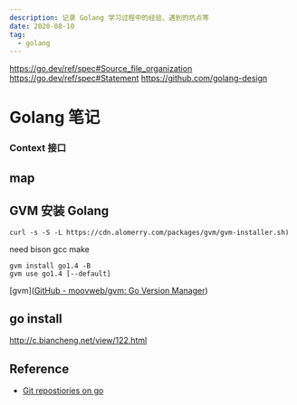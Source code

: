 ```yaml
---
description: 记录 Golang 学习过程中的经验、遇到的坑点等
date: 2020-08-10
tag: 
  - golang
---
```


https://go.dev/ref/spec#Source_file_organization
https://go.dev/ref/spec#Statement
https://github.com/golang-design

# Golang 笔记

<!-- ## 测试

[汇编](https://mp.weixin.qq.com/s/Sk9m7_gk9xJpklzGpEay0A)

## 内联

- [通过实例理解Go内联优化](https://tonybai.com/2022/10/17/understand-go-inlining-optimisations-by-example/)
- [Go语言中的内联函数](https://segmentfault.com/a/1190000040399875)

## 函数

::: important

函数参数皆是值拷贝，只是区别是拷贝目标对象还是拷贝指针，函数调用前就会为形参和返回值分配内存空间，并将实参拷贝到形参中

:::

## 逃逸分析

- 匿名函数

## defer

避免在循环中 defer 可能会造成生命周期变长，内存占用增加

```go
func main() {
    for i := 0; i < 100; i++ {
        file, _ := os.Open(fmt.Sprintf("%v.txt", i))
        defer file.Close()
        // Do something
    }
}
```

由于 defer 在上例中循环结束后才执行，所以在所有循环结束前都不会关闭任何文件流

## 方法

使用指针/非指针 receiver 的场景：

- 要修改实例的状态，使用 *T
- 无需修改状态的小对象或固定值，使用 T
- 大对象建议使用 *T，减少复制成本
- 引用类型、字符串、函数等指针包装类型，使用 T
- 若包含 Mutex 等同步字段，用 *T，避免因复制造成锁操作无效？
- 其它无法确定的情况，用 *T

方法集

类型有一个与之相关的方法集（method set)，这决定了它是否实现某个接口。

- 类型下方法集包含所有 receiver T 方法。
- 类型 *T 方法集包含所有 receiverT ＋ *T 方法。
- 匿名嵌人 S，T 方法集包含所有 receiverS 方法。
- 匿名嵌人 *S，T 方法集包含所有 receiverS + *S 方法。
- 匿名嵌人 S 或 *S，*T 方法集包含所有 receiverS + *S 方法。


## 同步原语


## Golang

- context [Go Context的踩坑经历](https://studygolang.com/articles/12566)
- channel 的死锁
  - 区别
  - 有缓冲
  - 无缓冲
  - 关闭、遍历
  - 死锁（定义）https://juejin.cn/post/7032892079260827679
- GMP
  - goroutine 默认栈空间多少？goroutine 为什么比 c++ 线程轻量化？
  - context类型有哪些？Context的作用是什么？context如何实现cancel的？
  - waitGroup原理
  - golang函数传递的方式
  - defer的原理
- gc
  - 三色
- Go map 实现
  - 遍历是否有序
- select 用处、select 和 epoll
- 内存逃逸
- go map 扩容
  - struct 能不能比较
  - defer
- interface的底层结构
- go 设计模式
  - go 语言的 duck type
  - go语言的有哪些复用机制
  - go的context的设计，如果在context里有两个传值用的相同的key，那么哪一个会被接受到

### Context 接口

```go
type Context interface {
// Deadline returns the time when work done on behalf of this context
// should be canceled. Deadline returns ok==false when no deadline is
// set.
Deadline() (deadline time.Time, ok bool)
// Done returns a channel that's closed when work done on behalf of this
// context should be canceled.
Done() <-chan struct{}
// Err returns a non-nil error value after Done is closed.
Err() error
// Value returns the value associated with this context for key.
Value(key interface{}) interface{}
}
```

- `Done`会返回一个channel，当该context被取消的时候，该channel会被关闭，同时对应的使用该context的routine也应该结束并返回。
- `Context`中的方法是协程安全的，这也就代表了在父routine中创建的context，可以传递给任意数量的routine并让他们同时访问。
- `Deadline`会返回一个超时时间，routine获得了超时时间后，可以对某些io操作设定超时时间。
- `Value`可以让routine共享一些数据，当然获得数据是协程安全的。

在请求处理的过程中，会调用各层的函数，每层的函数会创建自己的routine，是一个routine树。所以，context也应该反映并实现成一棵树。

要创建context树，第一步是要有一个根结点。`context.Background`
函数的返回值是一个空的context，经常作为树的根结点，它一般由接收请求的第一个routine创建，不能被取消、没有值、也没有过期时间。

```go
func Background() Context
```

之后该怎么创建其它的子孙节点呢？context包为我们提供了以下函数：

```go
func WithCancel(parent Context) (ctx Context, cancel CancelFunc)
func WithDeadline(parent Context, deadline time.Time) (Context, CancelFunc)
func WithTimeout(parent Context, timeout time.Duration) (Context, CancelFunc)
func WithValue(parent Context, key interface{}, val interface{}) Context
```

这四个函数的第一个参数都是父context，返回一个Context类型的值，这样就层层创建出不同的节点。子节点是从复制父节点得到的，并且根据接收的函数参数保存子节点的一些状态值，然后就可以将它传递给下层的routine了。

`WithCancel`函数，返回一个额外的CancelFunc函数类型变量，该函数类型的定义为：

```go
type CancelFunc func ()
```

调用CancelFunc对象将撤销对应的Context对象，这样父结点的所在的环境中，获得了撤销子节点context的权利，当触发某些条件时，可以调用CancelFunc对象来终止子结点树的所有routine。在子节点的routine中，需要用类似下面的代码来判断何时退出routine：

```go
select {
case <-cxt.Done():
// do some cleaning and return
}
```

根据cxt.Done()判断是否结束。当顶层的Request请求处理结束，或者外部取消了这次请求，就可以cancel掉顶层context，从而使整个请求的routine树得以退出。

`WithDeadline`和`WithTimeout`比`WithCancel`
多了一个时间参数，它指示context存活的最长时间。如果超过了过期时间，会自动撤销它的子context。所以context的生命期是由父context的routine和`deadline`
共同决定的。

`WithValue`返回parent的一个副本，该副本保存了传入的key/value，而调用Context接口的Value(key)
方法就可以得到val。注意在同一个context中设置key/value，若key相同，值会被覆盖。

### 原理

#### 上下文数据的存储与查询

```go
type valueCtx struct {
Context
key, val interface{}
}

func WithValue(parent Context, key, val interface{}) Context {
if key == nil {
panic("nil key")
}
......
return &valueCtx{parent, key, val}
}

func (c *valueCtx) Value(key interface{}) interface{} {
if c.key == key {
return c.val
}
return c.Context.Value(key)
}
```

context上下文数据的存储就像一个树，每个结点只存储一个key/value对。`WithValue()`
保存一个key/value对，它将父context嵌入到新的子context，并在节点中保存了key/value数据。`Value()`
查询key对应的value数据，会从当前context中查询，如果查不到，会递归查询父context中的数据。

值得注意的是，**context中的上下文数据并不是全局的，它只查询本节点及父节点们的数据，不能查询兄弟节点的数据。**

#### 手动cancel和超时cancel

`cancelCtx`中嵌入了父Context，实现了canceler接口：

```go
type cancelCtx struct {
Context // 保存parent Context
done chan struct{}
mu       sync.Mutex
children map[canceler]struct{}
err      error
}

// A canceler is a context type that can be canceled directly. The
// implementations are *cancelCtx and *timerCtx.
type canceler interface {
cancel(removeFromParent bool, err error)
Done() <-chan struct{}
}
```

`cancelCtx`结构体中`children`保存它的所有`子canceler`， 当外部触发cancel时，会调用`children`中的所有`cancel()`
来终止所有的`cancelCtx`。`done`
用来标识是否已被cancel。当外部触发cancel、或者父Context的channel关闭时，此done也会关闭。

```go
type timerCtx struct {
cancelCtx //cancelCtx.Done()关闭的时机：1）用户调用cancel 2）deadline到了 3）父Context的done关闭了
timer    *time.Timer
deadline time.Time
}

func WithDeadline(parent Context, deadline time.Time) (Context, CancelFunc) {
......
c := &timerCtx{
cancelCtx: newCancelCtx(parent),
deadline:  deadline,
}
propagateCancel(parent, c)
d := time.Until(deadline)
if d <= 0 {
c.cancel(true, DeadlineExceeded) // deadline has already passed
return c, func () { c.cancel(true, Canceled) }
}
c.mu.Lock()
defer c.mu.Unlock()
if c.err == nil {
c.timer = time.AfterFunc(d, func () {
c.cancel(true, DeadlineExceeded)
})
}
return c, func () { c.cancel(true, Canceled) }
}
```

`timerCtx`结构体中`deadline`保存了超时的时间，当超过这个时间，会触发`cancel`。

PIC

可以看出，**cancelCtx也是一棵树，当触发cancel时，会cancel本结点和其子树的所有cancelCtx**。


## Package

## Case

### Overwrite Pointer Receiver in Method

```go
package main

import "fmt"

func (p Person) MethodNoPt() {
    p = Person{name: "MethodNoPt Changed!", age: 1000}
}

func (p *Person) MethodPt() {
    *p = Person{name: "MethodPt Changed!", age: 1000}
}

func (p *Person) MethodPtR() *Person {
    p = &Person{name: "MethodPt Changed!", age: 1000}
    return p
}

type Person struct {
    name string
    age  int
}

func main() {
    case1 := Person{name: "No Change", age: 10}
    case1.MethodNoPt()
    fmt.Printf("%+v\n", case1)

    case2 := Person{name: "No Change", age: 10}
    fmt.Printf("%+v\n", case2)
    (&case2).MethodNoPt()
    fmt.Printf("%+v\n", case2)

    case3 := Person{name: "No Change", age: 10}
    fmt.Printf("%+v\n", case3)
    case3.MethodPt()
    fmt.Printf("%+v\n", case3)

    case4 := &Person{name: "No Change", age: 10}
    fmt.Printf("%+v\n", case4)
    case4.MethodPt()
    fmt.Printf("%+v\n", case4)

    case5 := &Person{name: "No Change", age: 10}
    fmt.Printf("%+v\n", case5)
    case5 = case5.MethodPtR()
    fmt.Printf("%+v\n", case5)
}
```

- https://groups.google.com/g/golang-nuts/c/qWCSz0A0F8o?pli=1

## Slice

如果你需要测试一个slice是否是空的，使用len(s) == 0来判断，而不应该用s == nil来判断。

## Signal 包

Notify 函数 https://blog.csdn.net/chuanglan/article/details/80750119

## flag 包

### os.Args

https://colobu.com/2020/12/27/go-with-os-exec/

简单获取命令行参数的方式，演示代码如下：

```go
func main() {
for index, arg := range os.Args {
fmt.Printf("arg[%v]=[%v]", index, arg)
}
}
```

执行 ``$ go build -o "main"` 编译，后运行输出结果：

```shell
$ ./main os.Args demo
arg[0]=[./main]
arg[1]=[os.Args]
arg[2]=[demo]
```

```go
// A Flag represents the state of a flag.
type Flag struct {
Name     string // name as it appears on command line
Usage    string // help message
Value    Value  // value as set
DefValue string // default value (as text); for usage message
}
```

```go
// A FlagSet represents a set of defined flags. The zero value of a FlagSet
// has no name and has ContinueOnError error handling.
type FlagSet struct {
// Usage is the function called when an error occurs while parsing flags.
// The field is a function (not a method) that may be changed to point to
// a custom error handler. What happens after Usage is called depends
// on the ErrorHandling setting; for the command line, this defaults
// to ExitOnError, which exits the program after calling Usage.
Usage func ()

name          string
parsed        bool
actual        map[string]*Flag
formal        map[string]*Flag
args          []string // arguments after flags
errorHandling ErrorHandling
output        io.Writer // nil means stderr; use out() accessor
}
```

## 自定义类型与类型别名

### 自定义类型

```go
//自定义类型是定义了一个全新的类型
//将MyInt定义为int类型
type MyInt int
```

### 类型别名

```go
//类型别名规定：TypeAlias只是Type的别名，本质上TypeAlias与Type是同一个类型。
type TypeAlias = Type
type byte = uint8
type rune = int32
```

### 区别

```go
//类型定义
type NewInt int

//类型别名
type MyInt = int

func main() {
var a NewInt
var b MyInt

fmt.Printf("type of a:%T\n", a) //type of a:main.NewInt
fmt.Printf("type of b:%T\n", b) //type of b:int
}
//区别
//结果显示a的类型是main.NewInt，表示main包下定义的NewInt类型。b的类型是int。MyInt类型只会在代码中存在，编译完成时并不会有MyInt类型。
```

## [unsafe](https://golang.org/pkg/unsafe/)

### Pointer

Go 是一门强类型静态语言。强类型意味着类型一旦定义了就无法改变，静态意味着类型检查在运行前就完成了。

#### 指针类型转换

> 如果 Type1 与 Type2 一样大，并且两者有相同的内存结构；那么就允许把一个类型的数据，重新定义成另一个类型的数据。

#### 处理系统调用

4 个规则

- 任何指针都可以转换为 `unsafe.Pointer`
- `unsafe.Pointer` 可以转换为任何指针
- `uintptr`可以转换为 `unsafe.Pointer`
- `unsafe.Pointer` 可以转换为 `uintptr`

## 克隆 深浅拷贝

[golang通过反射克隆数据](https://studygolang.com/articles/26514)

[Golang之情非得已的DeepCopy](https://www.jianshu.com/p/f1cdb1bc1b74)

[Go语言如何深度拷贝对象](https://studygolang.com/articles/6984)

## 空 interface type

## 常见坑

[go 圣经](https://chai2010.cn/advanced-go-programming-book/appendix/appendix-a-trap.html)

## 风格

### Panic

虽然 Go 的 panic 机制类似于其他语言的异常，但是 panic 的适用场景有一些不同。由于 panic 会引起程序的崩溃，因此 panic
一般用于严重的错误，如程序内部的逻辑不一致，所以对应大部分漏洞，应该使用 Go
提供错误机制，而不是 panic，尽量避免程序的崩溃。在健壮的程序中，任何可以预料到的错误，如不正确的输入、错误的配置或是失败的 I/O
操作都应该被优雅的处理。

## defer

[深入理解 Go defer](https://segmentfault.com/a/1190000019303572)

## 竞争条件

[竞争条件](https://books.studygolang.com/gopl-zh/ch9/ch9-01.html)

## GC

[GC](http://guileen.github.io/2016/06/15/how-did-i-optimize-golang-gc/)

## 方法的结构指针接收者和结构值接收者

# Golang

## 数据结构

## 语言基础

## 常用关键字

## 运行时-并发

### Context

### 同步与锁

Go 语言作为一个原生支持用户态进程（Goroutine）的语言，当提到并发编程、多线程编程时，往往都离不开锁这一概念。锁是一种并发编程中的同步原语（Synchronization
Primitives），它能保证多个 Goroutine
在访问同一片内存时不会出现竞争条件（Race condition）等问题。

Go 语言中常见的同步原语 [`sync.Mutex`](https://draveness.me/golang/tree/sync.Mutex)
、[`sync.RWMutex`](https://draveness.me/golang/tree/sync.RWMutex)
、[`sync.WaitGroup`](https://draveness.me/golang/tree/sync.WaitGroup)
、[`sync.Once`](https://draveness.me/golang/tree/sync.Once) 和 [`sync.Cond`](https://draveness.me/golang/tree/sync.Cond)
以及扩展原语 [`golang/sync/errgroup.Group`](https://draveness.me/golang/tree/golang/sync/errgroup.Group)
、[`golang/sync/semaphore.Weighted`](https://draveness.me/golang/tree/golang/sync/semaphore.Weighted)
和 [`golang/sync/singleflight.Group`](https://draveness.me/golang/tree/golang/sync/singleflight.Group)
的实现原理，同时也会涉及互斥锁、信号量等并发编程中的常见概念。

#### 基本原语

Go 语言在 [`sync`](https://golang.org/pkg/sync/)
包中提供了用于同步的一些基本原语，包括常见的 [`sync.Mutex`](https://draveness.me/golang/tree/sync.Mutex)
、[`sync.RWMutex`](https://draveness.me/golang/tree/sync.RWMutex)
、[`sync.WaitGroup`](https://draveness.me/golang/tree/sync.WaitGroup)
、[`sync.Once`](https://draveness.me/golang/tree/sync.Once) 和 [`sync.Cond`](https://draveness.me/golang/tree/sync.Cond)：

##### Mutex

Go 语言的 [`sync.Mutex`](https://draveness.me/golang/tree/sync.Mutex) 由两个字段 `state` 和 `sema` 组成。其中 `state`
表示当前互斥锁的状态，而 `sema` 是用于控制锁状态的信号量。

上述两个加起来只占 8 字节空间的结构体表示了 Go 语言中的互斥锁。

##### 状态

互斥锁的状态比较复杂，如下图所示，最低三位分别表示 `mutexLocked`、`mutexWoken` 和 `mutexStarving`，剩下的位置用来表示当前有多少个
Goroutine 在等待互斥锁的释放：

```go
type Mutex struct {
state int32
sema  uint32
}


const (
mutexLocked = 1 << iota // mutex is locked
mutexWoken
mutexStarving
mutexWaiterShift = iota

starvationThresholdNs = 1e6
)
```

Mutex 拥有两种模式：正常模式和饥饿模式。
处于正常模式时，等待者会被排进一个先进先出顺序的队列，但是一个被唤醒的等待者无法拥有锁同时还要和新的到来的协程争抢锁的所有权。新到的协程有优势（因为它们已经运行在
CPU 上并且可能有大量这样的协程），在这种情况下
，如果一个等待者获取锁的失败时间超过 1ms，锁会切换成饥饿模式。
在饥饿模式锁的所有权会直接从释放锁的协程直接交给等待队列最前端的协程，新到达的协程无法尝试获取锁即使是锁要释放了，同时也不会自旋等待，而是将置入等待队列的尾部。
如果一个等待者获得锁的同时发现以下任意情况：

- 该等待者是等待队列的最后一个等待者
- 该等待者获取锁的时间小于 1ms

此时会切换成正常模式。

正常模式被认为性能更好，因为即使有程序阻塞，协程也可以连续多次获得锁。

饥饿模式对于避免高尾延迟是很重要的。

##### 加锁和解锁

```go
// 获取锁，如果锁已被使用，则会阻塞至一直可用
func (m *Mutex) Lock() {
// 如果锁未使用，则使用原子操作设置 m.state 为 mutexLocked
if atomic.CompareAndSwapInt32(&m.state, 0, mutexLocked) {
return
}
m.lockSlow()
}
```

判断是否可以自旋等待：

-

```go
func (m *Mutex) lockSlow() {
var waitStartTime int64
starving := false
awoke := false
iter := 0
old := m.state
for {
// 饥饿模式不会自旋等待，因为锁的拥有权会直接交给等待者，所以无法获得锁
if old&(mutexLocked|mutexStarving) == mutexLocked && runtime_canSpin(iter) {
// Active spinning makes sense.
// Try to set mutexWoken flag to inform Unlock
// to not wake other blocked goroutines.
if !awoke && old&mutexWoken == 0 && old>>mutexWaiterShift != 0 &&
atomic.CompareAndSwapInt32(&m.state, old, old|mutexWoken) {
awoke = true
}
runtime_doSpin()
iter++
old = m.state
continue
}
}
}
```

## 运行时-内存管理

https://www.processon.com/view/link/5a9ba4c8e4b0a9d22eb3bdf0#map

[中文文档](https://studygolang.com/pkgdoc)

func main(){

a := []string{xxx}

xxx(a)

a 未改变？

}

func xxx(a []string){

a = []string{xxx} ? append

}

## Slice

如果你需要测试一个 slice 是否是空的，使用 len(s) == 0 来判断，而不应该用 s == nil 来判断。

## Signal 包

https://tonybai.com/2012/09/21/signal-handling-in-go/

https://colobu.com/2015/10/09/Linux-Signals/

https://juejin.cn/post/6844903911178895367

Notify 函数 https://blog.csdn.net/chuanglan/article/details/80750119

## flag 包

### os.Args

简单获取命令行参数的方式，演示代码如下：

```go
func main() {
for index, arg := range os.Args {
fmt.Printf("arg[%v]=[%v]", index, arg)
}
}
```

执行 ``$ go build -o "main"` 编译，后运行输出结果：

```shell
$ ./main os.Args demo
arg[0]=[./main]
arg[1]=[os.Args]
arg[2]=[demo]
```

```go
// A Flag represents the state of a flag.
type Flag struct {
Name     string // name as it appears on command line
Usage    string // help message
Value    Value  // value as set
DefValue string // default value (as text); for usage message
}
```

```go
// A FlagSet represents a set of defined flags. The zero value of a FlagSet
// has no name and has ContinueOnError error handling.
type FlagSet struct {
// Usage is the function called when an error occurs while parsing flags.
// The field is a function (not a method) that may be changed to point to
// a custom error handler. What happens after Usage is called depends
// on the ErrorHandling setting; for the command line, this defaults
// to ExitOnError, which exits the program after calling Usage.
Usage func ()

name          string
parsed        bool
actual        map[string]*Flag
formal        map[string]*Flag
args          []string // arguments after flags
errorHandling ErrorHandling
output        io.Writer // nil means stderr; use out() accessor
}
```

## 自定义类型与类型别名

### 自定义类型

```go
//自定义类型是定义了一个全新的类型
//将MyInt定义为int类型
type MyInt int
```

### 类型别名

```go
//类型别名规定：TypeAlias只是Type的别名，本质上TypeAlias与Type是同一个类型。
type TypeAlias = Type
type byte = uint8
type rune = int32
```

### 区别

```go
//类型定义
type NewInt int

//类型别名
type MyInt = int

func main() {
var a NewInt
var b MyInt

fmt.Printf("type of a:%T\n", a) //type of a:main.NewInt
fmt.Printf("type of b:%T\n", b) //type of b:int
}
//区别
//结果显示a的类型是main.NewInt，表示main包下定义的NewInt类型。b的类型是int。MyInt类型只会在代码中存在，编译完成时并不会有MyInt类型。
```

## [unsafe](https://golang.org/pkg/unsafe/)

### Pointer

Go 是一门强类型静态语言。强类型意味着类型一旦定义了就无法改变，静态意味着类型检查在运行前就完成了。

#### 指针类型转换

> 如果 Type1 与 Type2 一样大，并且两者有相同的内存结构；那么就允许把一个类型的数据，重新定义成另一个类型的数据。

#### 处理系统调用

4 个规则

- 任何指针都可以转换为 `unsafe.Pointer`
- `unsafe.Pointer` 可以转换为任何指针
- `uintptr`可以转换为 `unsafe.Pointer`
- `unsafe.Pointer` 可以转换为 `uintptr`

## 克隆 深浅拷贝

[golang 通过反射克隆数据](https://studygolang.com/articles/26514)

[Golang 之情非得已的 DeepCopy](https://www.jianshu.com/p/f1cdb1bc1b74)

[Go 语言如何深度拷贝对象](https://studygolang.com/articles/6984)

## Context

https://blog.csdn.net/yzf279533105/article/details/107292247

https://gitlab.********.com//********/issues/24

context 只读

[Go Context 的踩坑经历](https://studygolang.com/articles/12566)

[gRPC and Deadlines](https://gitlab.********.com//********/issues/24) -->

### Context 接口

<!-- ```go
type Context interface {
// Deadline returns the time when work done on behalf of this context
// should be canceled. Deadline returns ok==false when no deadline is
// set.
Deadline() (deadline time.Time, ok bool)
// Done returns a channel that's closed when work done on behalf of this
// context should be canceled.
Done() <-chan struct{}
// Err returns a non-nil error value after Done is closed.
Err() error
// Value returns the value associated with this context for key.
Value(key interface{}) interface{}
}
```

- `Done`会返回一个 channel，当该 context 被取消的时候，该 channel 会被关闭，同时对应的使用该 context 的 routine 也应该结束并返回。
- `Context`中的方法是协程安全的，这也就代表了在父 routine 中创建的 context，可以传递给任意数量的 routine 并让他们同时访问。
- `Deadline`会返回一个超时时间，routine 获得了超时时间后，可以对某些 io 操作设定超时时间。
- `Value`可以让 routine 共享一些数据，当然获得数据是协程安全的。

在请求处理的过程中，会调用各层的函数，每层的函数会创建自己的 routine，是一个 routine 树。所以，context 也应该反映并实现成一棵树。

要创建 context 树，第一步是要有一个根结点。`context.Background`函数的返回值是一个空的 context，经常作为树的根结点，它一般由接收请求的第一个
routine 创建，不能被取消、没有值、也没有过期时间。

```go
func Background() Context
```

之后该怎么创建其它的子孙节点呢？context 包为我们提供了以下函数：

```go
func WithCancel(parent Context) (ctx Context, cancel CancelFunc)
func WithDeadline(parent Context, deadline time.Time) (Context, CancelFunc)
func WithTimeout(parent Context, timeout time.Duration) (Context, CancelFunc)
func WithValue(parent Context, key interface{}, val interface{}) Context
```

这四个函数的第一个参数都是父 context，返回一个 Context
类型的值，这样就层层创建出不同的节点。子节点是从复制父节点得到的，并且根据接收的函数参数保存子节点的一些状态值，然后就可以将它传递给下层的
routine 了。

`WithCancel`函数，返回一个额外的 CancelFunc 函数类型变量，该函数类型的定义为：

```go
type CancelFunc func ()
```

调用 CancelFunc 对象将撤销对应的 Context 对象，这样父结点的所在的环境中，获得了撤销子节点 context 的权利，当触发某些条件时，可以调用
CancelFunc 对象来终止子结点树的所有 routine。在子节点的
routine 中，需要用类似下面的代码来判断何时退出 routine：

```go
select {
case <-cxt.Done():
// do some cleaning and return
}
```

根据 cxt.Done()判断是否结束。当顶层的 Request 请求处理结束，或者外部取消了这次请求，就可以 cancel 掉顶层 context，从而使整个请求的
routine 树得以退出。

`WithDeadline`和`WithTimeout`比`WithCancel`多了一个时间参数，它指示 context 存活的最长时间。如果超过了过期时间，会自动撤销它的子
context。所以 context 的生命期是由父
context 的 routine 和`deadline`共同决定的。

`WithValue`返回 parent 的一个副本，该副本保存了传入的 key/value，而调用 Context 接口的 Value(key)方法就可以得到 val。注意在同一个
context 中设置 key/value，若 key
相同，值会被覆盖。

### 原理

#### 上下文数据的存储与查询

```go
type valueCtx struct {
Context
key, val interface{}
}

func WithValue(parent Context, key, val interface{}) Context {
if key == nil {
panic("nil key")
}
......
return &valueCtx{parent, key, val}
}

func (c *valueCtx) Value(key interface{}) interface{} {
if c.key == key {
return c.val
}
return c.Context.Value(key)
}
```

context 上下文数据的存储就像一个树，每个结点只存储一个 key/value 对。`WithValue()`保存一个 key/value 对，它将父 context
嵌入到新的子 context，并在节点中保存了 key/value
数据。`Value()`查询 key 对应的 value 数据，会从当前 context 中查询，如果查不到，会递归查询父 context 中的数据。

值得注意的是，**context 中的上下文数据并不是全局的，它只查询本节点及父节点们的数据，不能查询兄弟节点的数据。**

#### 手动 cancel 和超时 cancel

`cancelCtx`中嵌入了父 Context，实现了 canceler 接口：

```go
type cancelCtx struct {
Context // 保存parent Context
done chan struct{}
mu       sync.Mutex
children map[canceler]struct{}
err      error
}

// A canceler is a context type that can be canceled directly. The
// implementations are *cancelCtx and *timerCtx.
type canceler interface {
cancel(removeFromParent bool, err error)
Done() <-chan struct{}
}
```

`cancelCtx`结构体中`children`保存它的所有`子canceler`， 当外部触发 cancel 时，会调用`children`中的所有`cancel()`
来终止所有的`cancelCtx`。`done`用来标识是否已被
cancel。当外部触发 cancel、或者父 Context 的 channel 关闭时，此 done 也会关闭。

```go
type timerCtx struct {
cancelCtx //cancelCtx.Done()关闭的时机：1）用户调用cancel 2）deadline到了 3）父Context的done关闭了
timer    *time.Timer
deadline time.Time
}

func WithDeadline(parent Context, deadline time.Time) (Context, CancelFunc) {
......
c := &timerCtx{
cancelCtx: newCancelCtx(parent),
deadline:  deadline,
}
propagateCancel(parent, c)
d := time.Until(deadline)
if d <= 0 {
c.cancel(true, DeadlineExceeded) // deadline has already passed
return c, func () { c.cancel(true, Canceled) }
}
c.mu.Lock()
defer c.mu.Unlock()
if c.err == nil {
c.timer = time.AfterFunc(d, func () {
c.cancel(true, DeadlineExceeded)
})
}
return c, func () { c.cancel(true, Canceled) }
}
```

`timerCtx`结构体中`deadline`保存了超时的时间，当超过这个时间，会触发`cancel`。

PIC

可以看出，**cancelCtx 也是一棵树，当触发 cancel 时，会 cancel 本结点和其子树的所有 cancelCtx**。

### Case: 超时控制

```go
workDone := make(chan struct{}, 1)
go func () {
LongTimeWork() // 要控制超时的函数
workDone <- struct{}{}
}()

select {
case <-workDone: // LongTimeWork 运行结束
fmt.Println("LongTimeWork return")
case <-timeoutCh: // timeout到来
fmt.Println("LongTimeWork timeout")
}
```

比如希望 100ms 超时，那么 100ms 之后 <-timeoutCh 这个读管道的操作需要解除阻塞，而解除阻塞有 2 种方式，要么有人往管道里写入了数据，要么管道被
close 了。

#### 式一

```go
timeoutCh := make(chan struct{}, 1)
go func () {
time.Sleep(100 * time.Millisecond)  // 要控制超时的函数
timeoutCh <- struct{}{}
}()
```

#### 式二

```go
select { //下面的case只执行最早到来的那一个
case <-workDone: //LongTimeWork运行结束
fmt.Println("LongTimeWork return")
case <-time.After(100 * time.Millisecond): //timeout到来
fmt.Println("LongTimeWork timeout")
}
```

#### 式三

go语言Context是一个接口，它的Done()成员方法返回一个管道。

```go
type Context interface {
Deadline() (deadline time.Time, ok bool)
Done() <-chan struct{}
Value(key interface{}) interface{}
}
```

cancelCtx是Context的一个具体实现，当调用它的cancle()函数时，会关闭Done()这个管道，<-Done()会解除阻塞。

```go
ctx, cancel := context.WithCancel(context.Background())
go func () {
time.Sleep(100 * time.Millisecond)
cancel()
}()
select { //下面的case只执行最早到来的那一个
case <-workDone:
fmt.Println("LongTimeWork return")
case <-ctx.Done(): //ctx.Done()是一个管道，调用了cancel()都会关闭这个管道，然后读操作就会立即返回
fmt.Println("LongTimeWork timeout")
}
```

#### 式四

跟式三类似，timerCtx也是Context的一个具体实现，当调用它的cancle()函数或者到达指定的超时时间后，都会关闭Done()这个管道，<
-Done()会解除阻塞。

```go
ctx, _ := context.WithTimeout(context.Background(), time.Millisecond*100)
select { //下面的case只执行最早到来的那一个
case <-workDone:
fmt.Println("LongTimeWork return")
case <-ctx.Done(): //ctx.Done()是一个管道，context超时或者调用了cancel()都会关闭这个管道，然后读操作就会立即返回
fmt.Println("LongTimeWork timeout")
}
```

## 空 interface type -->

## map

<!-- ## 常见坑

[go 圣经](https://chai2010.cn/advanced-go-programming-book/appendix/appendix-a-trap.html) -->

<!-- ### 数组和切片作为参数分别是值传递和引用传递

```go
type Member struct {
Name string
}

func main() {
memberArray := [1]Member{{"A"}}
memberSlice := []Member{{"A"}}
testArray(memberArray)
testSlice(memberSlice)
fmt.Println(memberArray[0].Name, memberSlice[0].Name)
}

func testArray(members [1]Member) {
members[0].Name = "B"
}

func testSlice(members []Member) {
members[0].Name = "B"
}

// output:
// A B
```

### for range 中的参数为值拷贝

```go
func main() {
arr1 := []int{1, 2, 3}
arr2 := make([]*int, len(arr1))
for i, v := range arr1 {
arr2[i] = &v
}
for _, v := range arr2 {
fmt.Print(*v, " ")
}
}
// output:
// 3 3 3
```

## 风格

### Panic

虽然 Go 的 panic 机制类似于其他语言的异常，但是 panic 的适用场景有一些不同。由于 panic 会引起程序的崩溃，因此 panic
一般用于严重的错误，如程序内部的逻辑不一致，所以对应大部分漏洞，应该使用 Go
提供错误机制，而不是 panic，尽量避免程序的崩溃。在健壮的程序中，任何可以预料到的错误，如不正确的输入、错误的配置或是失败的 I/O
操作都应该被优雅的处理。

## defer

被 defer 修饰的函数会延迟到外部函数执行完成后才会执行

### 特点

- defer 是先进后出
- defer 参数即时求值
- defer 可以修改返回值

```go
func count(i int) (n int) {
defer func (i int) {
n = n + i
}(i)
i = i * 2
n = i
return
}
// count(10)
// output:
// 30
```

```go
type Car struct {
model string
}

func (c Car) PrintModel() {
fmt.Println(c.model)
}

func main() {
c := Car{model: "DeLorean DMC-12"}
defer c.PrintModel()
c.model = "Chevrolet Impala"
}
```

我们需要记住的是，当外围函数还没有返回的时候，Go 的运行时就会立刻将传递给延迟函数的参数保存起来。

因此，当一个以值作为接收者的方法被 defer 修饰时，接收者会在声明时被拷贝（在这个例子中那就是 Car 对象），此时任何对拷贝的修改都将不可见（例中的
Car.model ），因为，接收者也同时是输入的参数，当使用 defer
修饰时会立刻得出参数的值(也就是 "DeLorean DMC-12" )。

在另一种情况下，当被延迟调用时，接收者为指针对象，此时虽然会产生新的指针变量，但其指向的地址依然与上例中的 "c"
指针的地址相同。因此，任何修改都会完美地作用在同一个对象中。

### 用途

- 释放资源
- 从 panic 中恢复

[深入理解 Go defer](https://segmentfault.com/a/1190000019303572)

## 竞争条件

[竞争条件](https://books.studygolang.com/gopl-zh/ch9/ch9-01.html)

## GC

[GC](http://guileen.github.io/2016/06/15/how-did-i-optimize-golang-gc/)

## 方法的结构指针接收者和结构值接收者

## 时间输出

go 1.13.4 源码中的注释如下：

```go
stdFracSecond0 // ".0", ".00", ... , trailing zeros included
stdFracSecond9 // ".9", ".99", ..., trailing zeros omitted
```

```go
...
case stdFracSecond0: // stdFracSecond0 requires the exact number of digits as specified in the layout.
...
case stdFracSecond9: // Take any number of digits, even more than asked for, because it is what the stdSecond case would do.
...
```

`.9` 可以适配任意长度的毫秒，`.0` 需要保持位数一致。

## golang 读取文件性能对比 -->

## GVM 安装 Golang

```shell
curl -s -S -L https://cdn.alomerry.com/packages/gvm/gvm-installer.sh)
```

need bison gcc make

```shell
gvm install go1.4 -B
gvm use go1.4 [--default]
```

[gvm]([GitHub - moovweb/gvm: Go Version Manager](https://github.com/moovweb/gvm))

## go install

http://c.biancheng.net/view/122.html

<!-- ## Golang 大杀器之性能剖析 PProf

https://segmentfault.com/a/1190000016412013

https://www.cnblogs.com/TimLiuDream/p/10038239.html

## golang cond 唤醒锁

https://blog.csdn.net/u010066807/article/details/80307484

## golang 获取随机数

```golang
基本随机数

a := rand.Int()
b := rand.Intn(100) //生成0-99之间的随机数
fmt.Println(a)
fmt.Println(b)
可以生成随机数，但是数值不会变。
生成可变随机数

//将时间戳设置成种子数
rand.Seed(time.Now().UnixNano())
//生成10个0-99之间的随机数
for i := 0; i<10; i++{
fmt.Println(rand.Intn(100))
}
生成指定范围内的随机数

//生成[15，88]之间的随机数,括号左包含右不包含
n := rand.Intn(73)+15 //(88-15 )+15
fmt.Println(n)
```

## golang 字符串拼接性能

- 直接使用加号进行拼接
- strings.Join()
- fmt.Sprintf()
- bytes.Buffer

### 大量字符串拼接性能测试

```golang
// fmt.Printf
func BenchmarkFmtSprintfMore(b *testing.B) {
var s string
for i := 0; i < b.N; i++ {
s += fmt.Sprintf("%s%s", "hello", "world")
}
fmt.Errorf(s)
}
// 加号 拼接
func BenchmarkAddMore(b *testing.B) {
var s string
for i := 0; i < b.N; i++ {
s += "hello" + "world"
}
fmt.Errorf(s)
}

// strings.Join
func BenchmarkStringsJoinMore(b *testing.B) {

var s string
for i := 0; i < b.N; i++ {
s += strings.Join([]string{"hello", "world"}, "")

}
fmt.Errorf(s)
}

// bytes.Buffer
func BenchmarkBufferMore(b *testing.B) {

buffer := bytes.Buffer{}
for i := 0; i < b.N; i++ {
buffer.WriteString("hello")
buffer.WriteString("world")

}
fmt.Errorf(buffer.String())
}
``

### 单次字符串拼接性能测试func BenchmarkFmtSprintf(b *testing.B) {
for i := 0; i < b.N; i++ {
s := fmt.Sprintf("%s%s", "hello", "world")
fmt.Errorf(s)
}

}

func BenchmarkAdd(b *testing.B) {
for i := 0; i < b.N; i++ {
s := "hello" + "world"
fmt.Errorf(s)
}
}
func BenchmarkStringsJoin(b *testing.B) {
for i := 0; i < b.N; i++ {
s := strings.Join([]string{"hello", "world"}, "")
fmt.Errorf(s)
}
}
func BenchmarkBuffer(b *testing.B) {

for i := 0; i < b.N; i++ {
b := bytes.Buffer{}
b.WriteString("hello")
b.WriteString("world")
fmt.Errorf(b.String())
}
}
```

## Go 语言文件读取

https://segmentfault.com/a/1190000023691973
https://www.jianshu.com/p/62ae46556206
https://www.cnblogs.com/grimm/p/7576178.html

## golang cond 唤醒锁

https://blog.csdn.net/u010066807/article/details/80307484

## 关于 signal.Notify 的一个小问题

https://www.cnblogs.com/snowInPluto/p/14438948.html

## 关于 signal.Notify 使用带缓存的 channel

https://studygolang.com/articles/23104

## 某个类型是否实现了某个接口

```go
package main

import (
    "context"
    "log"
    "reflect"
)

//Define a function that requires a context.Context as its first parameter for testing
func FunctionAny(ctx context.Context, param ...interface{}) error {
    return nil
}

func main() {

    //Acquire the reflect.Type of the function
    funcInput := reflect.ValueOf(FunctionAny)

    //This is how we get the reflect.Type of a parameter of a function
    //by index of course.
    firstParam := funcInput.Type().In(0)
    secondParam := funcInput.Type().In(1)

    //We can easily find the reflect.Type.Implements(u reflect.Type) func if we look into the source code.
    //And it says "Implements reports whether the type implements the interface type u."
    //This looks like what we want, no, this is exactly what we want.
    //To use this func, a Type param is required. Because context.Context is an interface, not a reflect.Type,
    //we need to convert it to, or get a reflect.Type.

    //The easiest way is by using reflect.TypeOf(interface{})
    actualContextType := new(context.Context)

    //Another syntax is :
    //actualContextType := (*context.Context)(nil)
    //We know that nil is the zero value of reference types, simply conversion is OK.

    var contextType = reflect.TypeOf(actualContextType).Elem()

    log.Println(firstParam.Implements(contextType))  //true
    log.Println(secondParam.Implements(contextType)) //false

}
```

## FAQ

time ticker https://github.com/golang/go/issues/17601

定时器 https://www.dazhuanlan.com/kantfollower/topics/1650624 -->

## Reference

- [Git repostiories on go](https://go.googlesource.com/)